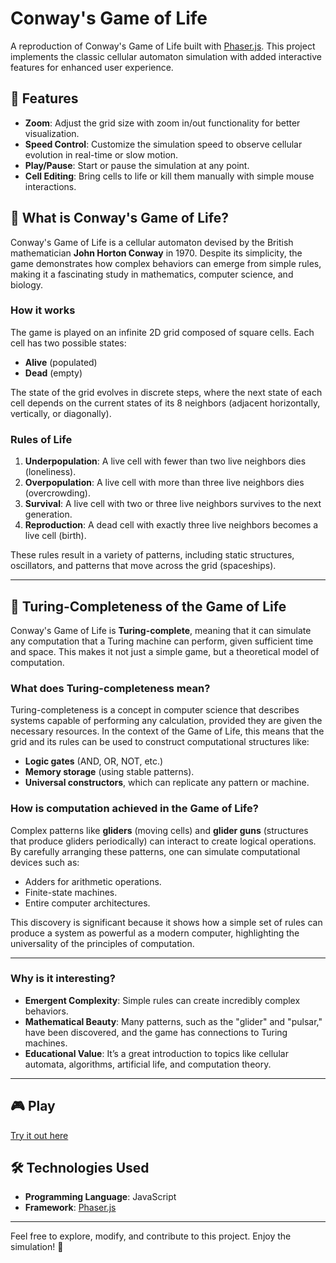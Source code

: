 # Conway's Game of Life

A reproduction of Conway's Game of Life built with [Phaser.js](https://phaser.io). This project implements the classic cellular automaton simulation with added interactive features for enhanced user experience.

## 🌟 Features

- **Zoom**: Adjust the grid size with zoom in/out functionality for better visualization.  
- **Speed Control**: Customize the simulation speed to observe cellular evolution in real-time or slow motion.  
- **Play/Pause**: Start or pause the simulation at any point.  
- **Cell Editing**: Bring cells to life or kill them manually with simple mouse interactions.  

## 📜 What is Conway's Game of Life?

Conway's Game of Life is a cellular automaton devised by the British mathematician **John Horton Conway** in 1970. Despite its simplicity, the game demonstrates how complex behaviors can emerge from simple rules, making it a fascinating study in mathematics, computer science, and biology.

### **How it works**

The game is played on an infinite 2D grid composed of square cells. Each cell has two possible states:  
- **Alive** (populated)  
- **Dead** (empty)  

The state of the grid evolves in discrete steps, where the next state of each cell depends on the current states of its 8 neighbors (adjacent horizontally, vertically, or diagonally).

### **Rules of Life**
1. **Underpopulation**: A live cell with fewer than two live neighbors dies (loneliness).  
2. **Overpopulation**: A live cell with more than three live neighbors dies (overcrowding).  
3. **Survival**: A live cell with two or three live neighbors survives to the next generation.  
4. **Reproduction**: A dead cell with exactly three live neighbors becomes a live cell (birth).  

These rules result in a variety of patterns, including static structures, oscillators, and patterns that move across the grid (spaceships).

---

## 🤖 Turing-Completeness of the Game of Life

Conway's Game of Life is **Turing-complete**, meaning that it can simulate any computation that a Turing machine can perform, given sufficient time and space. This makes it not just a simple game, but a theoretical model of computation.

### **What does Turing-completeness mean?**
Turing-completeness is a concept in computer science that describes systems capable of performing any calculation, provided they are given the necessary resources. In the context of the Game of Life, this means that the grid and its rules can be used to construct computational structures like:
- **Logic gates** (AND, OR, NOT, etc.)  
- **Memory storage** (using stable patterns).  
- **Universal constructors**, which can replicate any pattern or machine.  

### **How is computation achieved in the Game of Life?**
Complex patterns like **gliders** (moving cells) and **glider guns** (structures that produce gliders periodically) can interact to create logical operations. By carefully arranging these patterns, one can simulate computational devices such as:
- Adders for arithmetic operations.
- Finite-state machines.
- Entire computer architectures.

This discovery is significant because it shows how a simple set of rules can produce a system as powerful as a modern computer, highlighting the universality of the principles of computation.

---

### **Why is it interesting?**
- **Emergent Complexity**: Simple rules can create incredibly complex behaviors.  
- **Mathematical Beauty**: Many patterns, such as the "glider" and "pulsar," have been discovered, and the game has connections to Turing machines.  
- **Educational Value**: It’s a great introduction to topics like cellular automata, algorithms, artificial life, and computation theory.  

---

## 🎮 Play

[Try it out here](https://deitsuki.netlify.app/game-of-life)

## 🛠️ Technologies Used

- **Programming Language**: JavaScript  
- **Framework**: [Phaser.js](https://phaser.io)  

---

Feel free to explore, modify, and contribute to this project. Enjoy the simulation! 🚀
